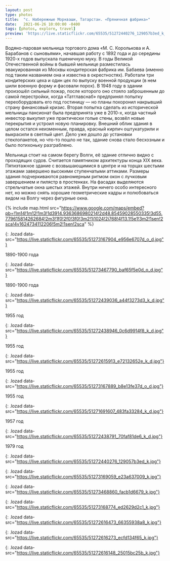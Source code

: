 ```yaml
---
layout: post
type: photos
title:  "с. Набережные Моркваши, Татарстан. «Пряничная фабрика»"
date:   2021-06-26 10:00:00 -0400
tags: [photos, explore, travel]
preview: 'https://live.staticflickr.com/65535/51272440276_129057b3ed_k_d.jpg'
---
```


Водяно-паровая мельница торгового дома «М. С. Королькова и А. Барабанов с сыновьями», начавшая работу с 1892 года и до середины 1920-х годов выпускала пшеничную муку. В годы Великой Отечественной войны в бывшей мельнице разместилась эвакуированная из Москвы кондитерская фабрика им. Бабаева (именно под таким названием она и известна в окрестностях). Работали три кондитерских цеха и один цех по выпуску военной продукции (в нем шили военную форму и фасовали порох). В 1948 году в здании произошёл сильный пожар, после которого оно стояло заброшенным до самой перестройки, когда «Татглавснаб» предпринял попытку переоборудовать его под гостиницу — но планы похоронил накрывший страну финансовый кризис. Вторая попытка сделать из исторической мельницы пансионат была предпринята уже в 2010-х, когда частный инвестор выкупил уже практически голые стены, возвёл новые перекрытия и устроил новую планировку. Внешний облик здания в целом остался неизменным, правда, красный кирпич оштукатурили и выкрасили в светлый цвет. Дело уже дошло до установки стеклопакетов, но что-то пошло не так, здание снова стало бесхозным и было потихоньку разграблено.

Мельница стоит на самом берегу Волги, её здание отлично видно с проходящих судов. Считается памятником архитектуры конца XIX века. Пятиэтажное здание с возвышающимися в центре и на торцах шестыми этажами завершено высокими ступенчатыми аттиками. Размеры здания подчеркиваются равномерным ритмом окон с лучковым завершением и пилястр в простенках. На фасадах выделяются стрельчатые окна шестых этажей. Внутри ничего особо интересного нет, но можно снять хорошие геометрические кадры и полюбоваться видом на Волгу через фигурные окна.

{% include map.html src="https://www.google.com/maps/embed?pb=!1m14!1m12!1m3!1d3914.9363686980214!2d48.85459028550335!3d55.779615814262684!2m3!1f0!2f0!3f0!3m2!1i1024!2i768!4f13.1!5e1!3m2!1sen!2sca!4v1624734112206!5m2!1sen!2sca" %}

![](){: .lozad data-src="https://live.staticflickr.com/65535/51273167904_e956e6707d_o_d.jpg"}

1890-1900 года

![](){: .lozad data-src="https://live.staticflickr.com/65535/51273467790_baf65f5e0d_o_d.jpg"}

1890-1900 года

![](){: .lozad data-src="https://live.staticflickr.com/65535/51272439036_a44f3273d3_k_d.jpg"}

1955 год

![](){: .lozad data-src="https://live.staticflickr.com/65535/51272438946_0c6d9914f8_k_d.jpg"}

1955 год

![](){: .lozad data-src="https://live.staticflickr.com/65535/51272615913_e72132652e_k_d.jpg"}

1955 год

![](){: .lozad data-src="https://live.staticflickr.com/65535/51273167889_b8e13fe37d_o_d.jpg"}

1955 год

![](){: .lozad data-src="https://live.staticflickr.com/65535/51271691607_483fa33284_k_d.jpg"}

1957 год

![](){: .lozad data-src="https://live.staticflickr.com/65535/51272438791_70faf81de6_k_d.jpg"}

1979 год

![](){: .lozad data-src="https://live.staticflickr.com/65535/51272440276_129057b3ed_k.jpg"}

![](){: .lozad data-src="https://live.staticflickr.com/65535/51273169059_e23a637009_k.jpg"}

![](){: .lozad data-src="https://live.staticflickr.com/65535/51273468860_facb1d6679_k.jpg"}

![](){: .lozad data-src="https://live.staticflickr.com/65535/51273168774_ed2629d2c1_k.jpg"}

![](){: .lozad data-src="https://live.staticflickr.com/65535/51272616473_66355938a8_k.jpg"}

![](){: .lozad data-src="https://live.staticflickr.com/65535/51272616273_ecfd134f65_k.jpg"}

![](){: .lozad data-src="https://live.staticflickr.com/65535/51272616148_25015bc25b_k.jpg"}
